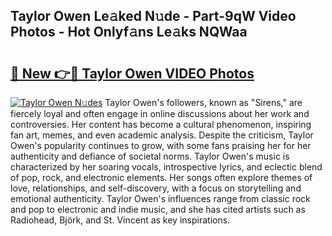 ## Taylor Owen Le𝚊ked N𝚞de - Part-9qW Video Photos - Hot Onlyf𝚊ns Le𝚊ks NQWaa

# <h2><a href="http://ac26014.deff.icu/?id=Taylor+Owen">🔗 New 👉🔴 Taylor Owen VIDEO Photos</a></h2>

[![Taylor Owen N𝚞des](https://i.imgur.com/rIISA9y.gif)](http://ac26014.deff.icu/?id=Taylor+Owen)
Taylor Owen's followers, known as "Sirens," are fiercely loyal and often engage in online discussions about her work and controversies. Her content has become a cultural phenomenon, inspiring fan art, memes, and even academic analysis. Despite the criticism, Taylor Owen's popularity continues to grow, with some fans praising her for her authenticity and defiance of societal norms. Taylor Owen's music is characterized by her soaring vocals, introspective lyrics, and eclectic blend of pop, rock, and electronic elements. Her songs often explore themes of love, relationships, and self-discovery, with a focus on storytelling and emotional authenticity. Taylor Owen's influences range from classic rock and pop to electronic and indie music, and she has cited artists such as Radiohead, Björk, and St. Vincent as key inspirations.
